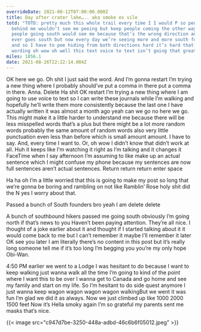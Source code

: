 ```yaml
---
overrideDate: 2021-08-12T07:00:00.000Z
title: Day after crater lake….. aka smoke es vile
totd: "TOTD: pretty much this whole trail every time I I would P so people
  behind me wouldn’t see me peeing but keep people coming the other way so
  people going south would see me because that’s the wrong direction and no one
  ever goes south but now every day we’re seeing more and more south founders
  and so I have to pee hiding from both directions hard it’s hard that’s bad
  wording oh wow oh well this text voice to text isn’t going that great done"
miles: 1856.1
date: 2021-08-26T22:22:14.004Z
---
```

OK here we go. Oh shit I just said the word. And I’m gonna restart I’m trying a new thing where I probably should’ve put a comma in there put a comma in there. Anna. Delete Ha shit OK restart I’m trying a new thing where I am going to use voice to text so I can write these journals while I’m walking and hopefully he’ll write them more consistently because the last one I have actually written it was almost a month ago yeah can we go no here we go. This might make it a little harder to understand me because there will be less misspelled words that’s a plus but there might be a lot more random words probably the same amount of random words also very little punctuation even less than before which is small amount amount. I have to say. And, every time I want to. Or, oh wow I didn’t know that didn’t work at all. Huh it keeps like I’m watching it right as I’m talking and it changes it FaceTime when I say afternoon I’m assuming to like make up an actual sentence which I might confuse my phone because my sentences are now full sentences aren’t actual sentences. Return return return enter space



Ha ha oh I’m a little worried that this is going to make my post so long that we’re gonna be boring and rambling on not like Ramblin’ Rose holy shit did the N yes I worry about that.



Passed a bunch of South founders bro yeah I am delete delete



A bunch of southbound hikers passed me going south obviously I’m going north if that’s news to you Haven’t been paying attention. They’re all nice. I thought of a joke earlier about it and thought if I started talking about it it would come back to me but I can’t remember it maybe I’ll remember it later OK see you later I am literally there’s no content in this post but it’s really long someone tell me if it’s too long I’m begging you you’re my only hope Obi-Wan.



4:50 PM earlier we went to a Lodge I was hesitant to do because I want to keep walking just wanna walk all the time I’m going to kind of the point where I want this to be over I wanna get to Canada and go home and see my family and start on my life. So I’m hesitant to do side quest anymore I just wanna keep wagon wagon wagon wagon walkingBut we went it was fun I’m glad we did it as always. Now we just climbed up like 1000 2000 1500 feet Now it’s Hella smoky again I’m so grateful my parents sent me masks that’s nice.

{{< image src="c947d7be-3250-448a-adbd-46c6b6f05012.jpeg"   >}}